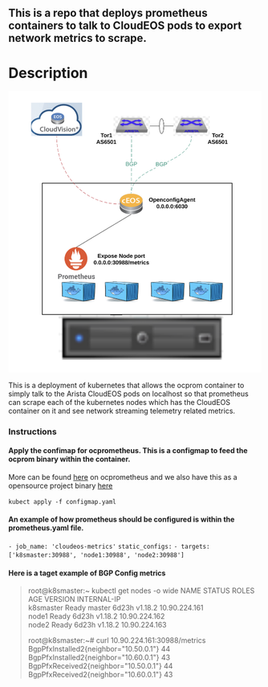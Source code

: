 ## This is a repo that deploys prometheus containers to talk to CloudEOS pods to export network metrics to scrape.

# Description

![Alt text](files/overall.jpg?raw=true "Prometheus")

This is a deployment of kubernetes that allows the ocprom container to simply talk to the Arista CloudEOS pods on localhost so that prometheus can scrape each of the kubernetes nodes which has the CloudEOS container on it and see network streaming telemetry related metrics.

### Instructions 

#### Apply the confimap for ocprometheus.  This is a configmap to feed the ocprom binary within the container.

More can be found [here](https://eos.arista.com/streaming-eos-telemetry-states-to-prometheus/) on ocprometheus and we also have this as a opensource project binary [here](https://github.com/aristanetworks/goarista/tree/master/cmd/ocprometheus)

`kubect apply -f configmap.yaml`

#### An example of how prometheus should be configured is within the prometheus.yaml file.

 `- job_name: 'cloudeos-metrics'`
    `static_configs:`
      `- targets: ['k8smaster:30988', 'node1:30988', 'node2:30988']`

#### Here is a taget example of BGP Config metrics

> root@k8smaster:~ kubectl get nodes -o wide
> NAME        STATUS   ROLES    AGE     VERSION   INTERNAL-IP     
> k8smaster   Ready    master   6d23h   v1.18.2   10.90.224.161   
> node1       Ready    <none>   6d23h   v1.18.2   10.90.224.162   
> node2       Ready    <none>   6d23h   v1.18.2   10.90.224.163 
>
>
> root@k8smaster:~# curl 10.90.224.161:30988/metrics
> BgpPfxInstalled2{neighbor="10.50.0.1"} 44
> BgpPfxInstalled2{neighbor="10.60.0.1"} 43
> BgpPfxReceived2{neighbor="10.50.0.1"} 44
> BgpPfxReceived2{neighbor="10.60.0.1"} 43

